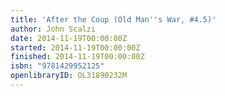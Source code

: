 ```yaml
---
title: 'After the Coup (Old Man''s War, #4.5)'
author: John Scalzi
date: 2014-11-19T00:00:00Z
started: 2014-11-19T00:00:00Z
finished: 2014-11-19T00:00:00Z
isbn: "9781429952125"
openlibraryID: OL31890232M
---
```

